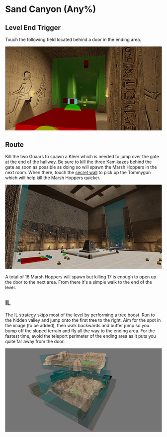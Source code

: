 # Sand Canyon (Any%)

## Level End Trigger

Touch the following field located behind a door in the ending area.

![End trigger](images/sand_canyon_end_trigger.jpg)

## Route

Kill the two Gnaars to spawn a Kleer which is needed to jump over the gate at the end of the hallway. Be sure to kill the three Kamikazes behind the gate as soon as possible as doing so will spawn the Marsh Hoppers in the next room. When there, touch the [secret wall](../../100/02-sand-canyon/#indoor-area) to pick up the Tommygun which will help kill the Marsh Hoppers quicker.

![Marsh Hopper room](images/sand_canyon_marsh_hopper_room.jpg)

A total of 18 Marsh Hoppers will spawn but killing 17 is enough to open up the door to the next area. From there it's a simple walk to the end of the level.

## IL

The IL strategy skips most of the level by performing a tree boost. Run to the hidden valley and jump onto the first tree to the right. Aim for the spot in the image (to be added), then walk backwards and buffer jump so you bump off the sloped terrain and fly all the way to the ending area. For the fastest time, avoid the teleport perimeter of the ending area as it puts you quite far away from the door.

![Teleport fields](images/sand_canyon_boost_teleport_fields.jpg)
